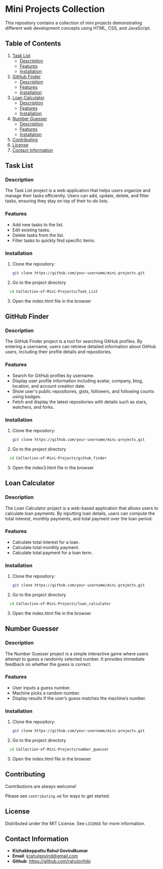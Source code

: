 # Mini Projects Collection

This repository contains a collection of mini projects demonstrating different web development concepts using HTML, CSS, and JavaScript.

## Table of Contents

1. [Task List](#task-list)
   - [Description](#description)
   - [Features](#features)
   - [Installation](#installation)
2. [GitHub Finder](#github-finder)
   - [Description](#description-1)
   - [Features](#features-1)
   - [Installation](#installation-1)
3. [Loan Calculator](#loan-calculator)
   - [Description](#description-2)
   - [Features](#features-2)
   - [Installation](#installation-2)
4. [Number Guesser](#number-guesser)
   - [Description](#description-3)
   - [Features](#features-3)
   - [Installation](#installation-3)
5. [Contributing](#contributing)
6. [License](#license)
7. [Contact Information](#contact-information)

## Task List

### Description

The Task List project is a web application that helps users organize and manage their tasks efficiently. Users can add, update, delete, and filter tasks, ensuring they stay on top of their to-do lists.

### Features

- Add new tasks to the list.
- Edit existing tasks.
- Delete tasks from the list.
- Filter tasks to quickly find specific items.

### Installation

1. Clone the repository:

   ```bash
   git clone https://github.com/your-username/mini-projects.git
   ```

2. Go to the project directory

```bash
  cd Collection-of-Mini-Projects/Task_List
```

3. Open the index.html file in the browser

## GitHub Finder

### Description

The GitHub Finder project is a tool for searching GitHub profiles. By entering a username, users can retrieve detailed information about GitHub users, including their profile details and repositories.

### Features

- Search for GitHub profiles by username.
- Display user profile information including avatar, company, blog, location, and account creation date.
- Show user's public repositories, gists, followers, and following counts using badges.
- Fetch and display the latest repositories with details such as stars, watchers, and forks.

### Installation

1. Clone the repository:

   ```bash
   git clone https://github.com/your-username/mini-projects.git
   ```

2. Go to the project directory

```bash
  cd Collection-of-Mini-Projects/github_finder
```

3. Open the index3.html file in the browser

## Loan Calculator

### Description

The Loan Calculator project is a web-based application that allows users to calculate loan payments. By inputting loan details, users can compute the total interest, monthly payments, and total payment over the loan period.

### Features

- Calculate total interest for a loan.
- Calculate total monthly payment.
- Calculate total payment for a loan term.

### Installation

1. Clone the repository:

   ```bash
   git clone https://github.com/your-username/mini-projects.git
   ```

2. Go to the project directory

```bash
  cd Collection-of-Mini-Projects/loan_calculator
```

3. Open the index.html file in the browser

## Number Guesser

### Description

The Number Guesser project is a simple interactive game where users attempt to guess a randomly selected number. It provides immediate feedback on whether the guess is correct.

### Features

- User inputs a guess number.
- Machine picks a random number.
- Display results if the user’s guess matches the machine’s number.

### Installation

1. Clone the repository:

   ```bash
   git clone https://github.com/your-username/mini-projects.git
   ```

2. Go to the project directory

```bash
  cd Collection-of-Mini-Projects/number_guesser
```

3. Open the index.html file in the browser

## Contributing

Contributions are always welcome!

Please see `contributing.md` for ways to get started.

## License

Distributed under the MIT License. See `LICENSE` for more information.

## Contact Information

- **Kizhakkeppattu Rahul Govindkumar**
- **Email**: krahulgovind@gmail.com
- **Github**: https://github.com/rahulorihiki
